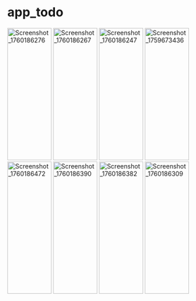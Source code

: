 # app_todo

<img width="100" height="300" alt="Screenshot_1760186276" src="https://github.com/user-attachments/assets/119c0f93-f12f-4940-b0df-86bce1e6b355" />
<img width="100" height="300" alt="Screenshot_1760186267" src="https://github.com/user-attachments/assets/fda01e92-5868-470d-bc77-2102fdb77c82" />
<img width="100" height="300" alt="Screenshot_1760186247" src="https://github.com/user-attachments/assets/01e60078-4a7a-453d-b170-2bdaa450d2d6" />
<img width="100" height="300" alt="Screenshot_1759673436" src="https://github.com/user-attachments/assets/da73870e-8a68-4ad4-aa5e-bb3056630596" />
<img width="100" height="300" alt="Screenshot_1760186472" src="https://github.com/user-attachments/assets/de622d50-0817-4c29-9717-da97f456b5f8" />
<img width="100" height="300" alt="Screenshot_1760186390" src="https://github.com/user-attachments/assets/1bdc311d-30f7-494e-8488-92f47ff78a9d" />
<img width="100" height="300" alt="Screenshot_1760186382" src="https://github.com/user-attachments/assets/b158ce6c-1aca-4946-b038-03a18750271c" />
<img width="100" height="300" alt="Screenshot_1760186309" src="https://github.com/user-attachments/assets/fab9e916-c1ad-4292-86c1-02398559ce03" />
